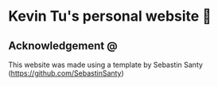 # Kevin Tu's personal website :microscope:

## Acknowledgement @
This website was made using a template by Sebastin Santy (https://github.com/SebastinSanty)



